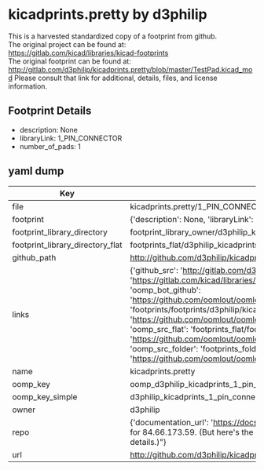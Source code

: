# kicadprints.pretty by d3philip  
This is a harvested standardized copy of a footprint from github.  
The original project can be found at:  
https://gitlab.com/kicad/libraries/kicad-footprints  
The original footprint can be found at:
http://gitlab.com/d3philip/kicadprints.pretty/blob/master/TestPad.kicad_mod
Please consult that link for additional, details, files, and license information.  
## Footprint Details
* description: None  
* libraryLink: 1_PIN_CONNECTOR  
* number_of_pads: 1  
## yaml dump  
| Key | Value |  
| --- | --- |  
| file | kicadprints.pretty/1_PIN_CONNECTOR.kicad_mod |  
| footprint | {'description': None, 'libraryLink': '1_PIN_CONNECTOR', 'number_of_pads': 1} |  
| footprint_library_directory | footprint_library_owner/d3philip_kicadprints.pretty |  
| footprint_library_directory_flat | footprints_flat/d3philip_kicadprints_1_pin_connector/working |  
| github_path | http://github.com/d3philip/kicadprints.pretty/blob/master/1_PIN_CONNECTOR.kicad_mod |  
| links | {'github_src': 'http://gitlab.com/d3philip/kicadprints.pretty/blob/master/TestPad.kicad_mod', 'github_src_repo': 'https://gitlab.com/kicad/libraries/kicad-footprints', 'oomp_bot': 'footprints/d3philip_kicadprints_1_pin_connector/working', 'oomp_bot_github': 'https://github.com/oomlout/oomlout_oomp_footprint_bot/tree/main/footprints/d3philip_kicadprints_1_pin_connector/working', 'oomp_doc': 'footprints/footprints/d3philip/kicadprints/1_PIN_CONNECTOR/working/', 'oomp_doc_github': 'https://github.com/oomlout/oomlout_oomp_footprint_doc/tree/main/footprints/footprints/d3philip/kicadprints/1_PIN_CONNECTOR/working', 'oomp_src_flat': 'footprints_flat/footprints_flat/d3philip_kicadprints_1_pin_connector/working', 'oomp_src_flat_github': 'https://github.com/oomlout/oomlout_oomp_footprint_src/tree/main/footprints_flat/d3philip_kicadprints_1_pin_connector/working', 'oomp_src_folder': 'footprints_folder/footprints_folder/d3philip/kicadprints/1_PIN_CONNECTOR/working', 'oomp_src_folder_github': 'https://github.com/oomlout/oomlout_oomp_footprint_src/tree/main/footprints_folder/d3philip/kicadprints/1_PIN_CONNECTOR/working'} |  
| name | kicadprints.pretty |  
| oomp_key | oomp_d3philip_kicadprints_1_pin_connector |  
| oomp_key_simple | d3philip_kicadprints_1_pin_connector |  
| owner | d3philip |  
| repo | {'documentation_url': 'https://docs.github.com/rest/overview/resources-in-the-rest-api#rate-limiting', 'message': "API rate limit exceeded for 84.66.173.59. (But here's the good news: Authenticated requests get a higher rate limit. Check out the documentation for more details.)"} |  
| url | http://github.com/d3philip/kicadprints.pretty |  

